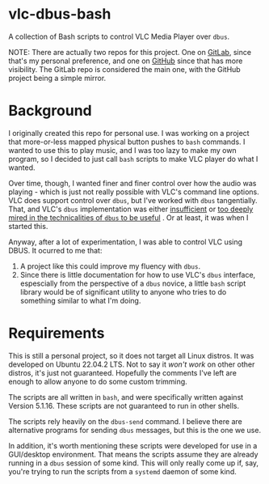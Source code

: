 # vlc-dbus-bash
A collection of Bash scripts to control VLC Media Player over `dbus`.

NOTE: There are actually two repos for this project. One on
[GitLab](https://gitlab.com/CluckeyMcCormick/vlc-dbus-bash), since that's my
personal preference, and one on
[GitHub](https://github.com/CluckeyMcCormick/vlc-dbus-bash) since that has more
visibility. The GitLab repo is considered the main one, with the GitHub project
being a simple mirror.

# Background
I originally created this repo for personal use. I was working on a project
that more-or-less mapped physical button pushes to `bash` commands. I wanted to
use this to play music, and I was too lazy to make my own program, so I decided
to just call `bash` scripts to make VLC player do what I wanted.

Over time, though, I wanted finer and finer control over how the audio was
playing - which is just not really possible with VLC's command line options. VLC
does support control over `dbus`, but I've worked with `dbus` tangentially.
That, and VLC's `dbus` implementation was either
[insufficient](https://wiki.videolan.org/DBus-usage/) or [too deeply mired in
the technicalities of `dbus` to be useful](https://wiki.videolan.org/DBus-spec/)
. Or at least, it was when I started this. 

Anyway, after a lot of experimentation, I was able to control VLC using DBUS. It
ocurred to me that:

1. A project like this could improve my fluency with `dbus`.
1. Since there is little documentation for how to use VLC's `dbus` interface,
   espescially from the perspective of a `dbus` novice, a little `bash` script
   library would be of significant utility to anyone who tries to do something
   similar to what I'm doing.

# Requirements
This is still a personal project, so it does not target all Linux distros. It
was developed on Ubuntu 22.04.2 LTS. Not to say it *won't work* on other other
distros, it's just not guaranteed. Hopefully the comments I've left are enough
to allow anyone to do some custom trimming.

The scripts are all written in `bash`, and were specifically written against
Version 5.1.16. These scripts are not guaranteed to run in other shells.

The scripts rely heavily on the `dbus-send` command. I believe there are
alternative programs for sending `dbus` messages, but this is the one we use.

In addition, it's worth mentioning these scripts were developed for use in a
GUI/desktop environment. That means the scripts assume they are already running
in a `dbus` session of some kind. This will only really come up if, say, you're
trying to run the scripts from a `systemd` daemon of some kind.
